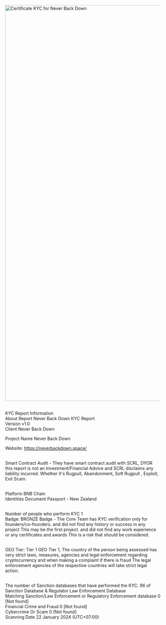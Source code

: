 <img width="1280" alt="Certificate KYC for Never Back Down" src="https://github.com/SECURI-Cybersecurity-Audit-KYC/KYC-Report/assets/111109564/079c0ebc-5189-4b56-8f98-1433bf3d690c">


<br>KYC Report Information
<br>About Report	Never Back Down KYC Report
<br>Version	v1.0
<br>Client	Never Back Down

Project Name	Never Back Down

Website: https://neverbackdown.space/

<br> Smart Contract Audit - They have smart contract audit with SCRL, DYOR this report is not an Investment/Financial Advice and SCRL disclaims any liability incurred. Whether it's Rugpull, Abandonment, Soft Rugpull , Exploit, Exit Scam.


<br>Platform	BNB Chain
<br>Identities Document	Passport - New Zealand

<br>Number of people who perform KYC	1
<br>Badge: BRONZE Badge - The Core Team has KYC verification only for founders/co-founders. and did not find any history or success in any project This may be the first project. and did not find any work experience or any certificates and awards This is a risk that should be considered.

<br>GEO Tier: Tier 1
GEO Tier 1, The country of the person being assessed has very strict laws, measures, agencies and legal enforcement regarding cryptocurrency and when making a complaint if there is fraud The legal enforcement agencies of the respective countries will take strict legal action.


<br>The number of Sanction databases that have performed the KYC.	96 of Sanction Database & Regulator Law Enforcement Database
<br>Matching Sanction/Law Enforcement or Regulatory Enforcement database	0 [Not found]
<br>Financial Crime and Fraud	0 [Not found]
<br>Cybercrime Or Scam	0 [Not found]
<br>Scanning Date	22 January 2024 (UTC+07:00)


